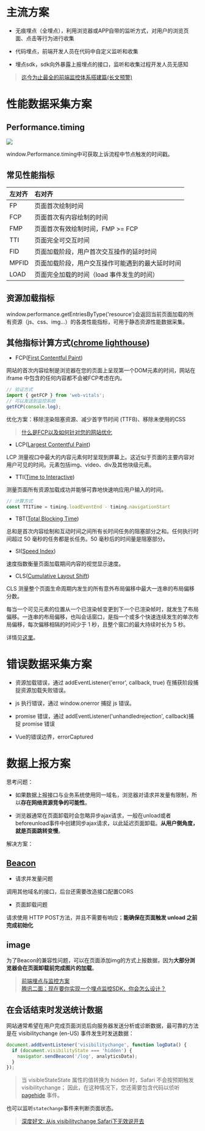 # 主流方案

* 无痕埋点（全埋点），利用浏览器或APP自带的监听方式，对用户的浏览页面、点击等行为进行收集

* 代码埋点，前端开发人员在代码中自定义监听和收集

* 埋点sdk，sdk向外暴露上报埋点的接口，监听和收集过程开发人员无感知

> [迄今为止最全的前端监控体系搭建篇(长文预警)](https://mp.weixin.qq.com/s/E61cNsDPLvD_n2sqmNCXYA)

# 性能数据采集方案

## Performance.timing

![](https://p3-juejin.byteimg.com/tos-cn-i-k3u1fbpfcp/84e6af0463f742ccbd2e98a0578aeeb3~tplv-k3u1fbpfcp-zoom-in-crop-mark:1304:0:0:0.awebp)

window.Performance.timing中可获取上诉流程中节点触发的时间戳。

## 常见性能指标

| 左对齐 | 右对齐 |
| :-----| :---- |
| FP | 页面首次绘制时间 |
| FCP | 页面首次有内容绘制的时间 |
| FMP | 页面首次有效绘制时间，FMP >= FCP |
| TTI | 页面完全可交互时间 |
| FID | 页面加载阶段，用户首次交互操作的延时时间 |
| MPFID | 页面加载阶段，用户交互操作可能遇到的最大延时时间 |
| LOAD | 页面完全加载的时间（load 事件发生的时间）|

## 资源加载指标

window.performance.getEntriesByType('resource')会返回当前页面加载的所有资源（js、css、img...）的各类性能指标，可用于静态资源性能数据采集。

## 其他指标计算方式([chrome lighthouse](https://web.dev/lighthouse-performance/))

* FCP([First Contentful Paint](https://web.dev/first-contentful-paint/))

网站的首次内容绘制是浏览器在您的页面上呈现第一个DOM元素的时间，网站在iframe 中包含的任何内容都不会被FCP考虑在内。

```js
// 验证方式
import { getFCP } from 'web-vitals';
// 可以发送到监控系统
getFCP(console.log);
```

优化方案：移除渲染阻塞资源、减少首字节时间 (TTFB)、移除未使用的CSS

> [什么是FCP以及如何针对您的网站优化](https://www.wbolt.com/fcp-first-contentful-paint.html)

* LCP([Largest Contentful Paint](https://web.dev/lighthouse-largest-contentful-paint/))

LCP 测量视口中最大的内容元素何时呈现到屏幕上。这近似于页面的主要内容对用户可见的时间。元素包括img、video、div及其他块级元素。

* TTI([Time to Interactive](https://web.dev/interactive/))

测量页面所有资源加载成功并能够可靠地快速响应用户输入的时间。

```js
// 计算方式
const TTITime = timing.loadEventEnd - timing.navigationStart
```

* TBT([Total Blocking Time](https://web.dev/lighthouse-total-blocking-time/))

总和是首次内容绘制和互动时间之间所有长时间任务的阻塞部分之和。任何执行时间超过 50 毫秒的任务都是长任务。50 毫秒后的时间量是阻塞部分。

* SI([Speed Index](https://web.dev/speed-index/))

速度指数衡量页面加载期间内容的视觉显示速度。

* CLS([Cumulative Layout Shift](https://web.dev/cls/))

CLS 测量整个页面生命周期内发生的所有意外布局偏移中最大一连串的布局偏移分数。

每当一个可见元素的位置从一个已渲染帧变更到下一个已渲染帧时，就发生了布局偏移。一连串的布局偏移，也叫会话窗口，是指一个或多个快速连续发生的单次布局偏移，每次偏移相隔的时间少于 1 秒，且整个窗口的最大持续时长为 5 秒。

详情见[这里](https://juejin.cn/post/6938075086737899534#heading-13)。

# 错误数据采集方案

* 资源加载错误，通过 addEventListener('error', callback, true) 在捕获阶段捕捉资源加载失败错误。

* js 执行错误，通过 window.onerror 捕捉 js 错误。

* promise 错误，通过 addEventListener('unhandledrejection', callback)捕捉 promise 错误

* Vue的错误边界，errorCaptured

# 数据上报方案

思考问题：

* 如果数据上报接口与业务系统使用同一域名，浏览器对请求并发量有限制，所以**存在网络资源竞争的可能性**。

* 浏览器通常在页面卸载时会忽略异步ajax请求，一般在unload或者beforeunload事件中创建同步ajax请求，以此延迟页面卸载。**从用户侧角度，就是页面跳转变慢**。

解决方案：

## [Beacon](https://developer.mozilla.org/zh-CN/docs/Web/API/Beacon_API)

* 请求并发量问题

调用其他域名的接口，后台还需要改造接口配置CORS

* 页面卸载问题

请求使用 HTTP POST方法，并且不需要有响应；**能确保在页面触发 unload 之前完成初始化**

## image

为了Beacon的兼容性问题，可以在页面添加img的方式上报数据，因为**大部分浏览器会在页面卸载前完成图片的加载**。

> [前端埋点与监控方案](https://juejin.cn/post/6938075086737899534)<br>
[腾讯二面：现在要你实现一个埋点监控SDK，你会怎么设计？](https://juejin.cn/post/7085679511290773534)

## 在会话结束时发送统计数据

网站通常希望在用户完成页面浏览后向服务器发送分析或诊断数据，最可靠的方法是在 visibilitychange (en-US) 事件发生时发送数据：

```js
document.addEventListener('visibilitychange', function logData() {
  if (document.visibilityState === 'hidden') {
    navigator.sendBeacon('/log', analyticsData);
  }
});
```

> 当 visibleStateState 属性的值转换为 hidden 时，Safari 不会按预期触发visibilitychange； 因此，在这种情况下，您还需要包含代码以侦听 [pagehide](https://developer.mozilla.org/zh-CN/docs/Web/API/Window/pagehide_event) 事件。

也可以监听`statechange`事件来判断页面状态。

> [深度好文: 从js visibilitychange Safari下无效说开去](https://www.zhangxinxu.com/wordpress/2021/11/js-visibilitychange-pagehide-lifecycle/)